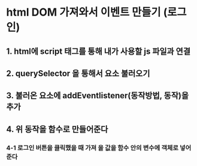# html DOM 가져와서 이벤트 만들기 (로그인)

## 1. html에 script 태그를 통해 내가 사용할 js 파일과 연결

## 2. querySelector 을 통해서 요소 불러오기

## 3. 불러온 요소에 addEventlistener(동작방법, 동작)을 추가

## 4. 위 동작을 함수로 만들어준다
### 4-1 로그인 버튼을 클릭했을 때 가져 올 값을 함수 안의 변수에 객체로 넣어준다
